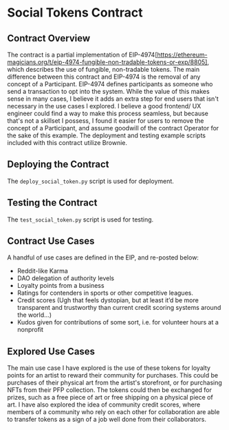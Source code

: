 # Social Tokens Contract
## Contract Overview
The contract is a partial implementation of EIP-4974[https://ethereum-magicians.org/t/eip-4974-fungible-non-tradable-tokens-or-exp/8805], which describes the use of fungible, non-tradable tokens. The main difference between this contract and EIP-4974 is the removal of any concept of a Participant. EIP-4974 defines participants as someone who send a transaction to opt into the system. While the value of this makes sense in many cases, I believe it adds an extra step for end users that isn't necessary in the use cases I explored. I believe a good frontend/ UX engineer could find a way to make this process seamless, but because that's not a skillset I possess, I found it easier for users to remove the concept of a Participant, and assume goodwill of the contract Operator for the sake of this example. The deployment and testing example scripts included with this contract utilize Brownie. 

## Deploying the Contract
The `deploy_social_token.py` script is used for deployment. 

## Testing the Contract
The `test_social_token.py` script is used for testing. 

## Contract Use Cases
A handful of use cases are defined in the EIP, and re-posted below:
- Reddit-like Karma
- DAO delegation of authority levels
- Loyalty points from a business
- Ratings for contenders in sports or other competitive leagues.
- Credit scores (Ugh that feels dystopian, but at least it’d be more transparent and trustworthy than current credit scoring systems around the world…)
- Kudos given for contributions of some sort, i.e. for volunteer hours at a nonprofit

## Explored Use Cases
The main use case I have explored is the use of these tokens for loyalty points for an artist to reward their community for purchases. This could be purchases of their physical art from the artist's storefront, or for purchasing NFTs from their PFP collection. The tokens could then be exchanged for prizes, such as a free piece of art or free shipping on a physical piece of art. I have also explored the idea of community credit scores, where members of a community who rely on each other for collaboration are able to transfer tokens as a sign of a job well done from their collaborators. 